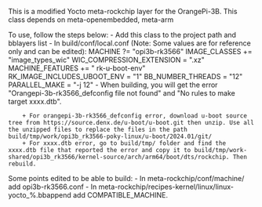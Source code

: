 This is a modified Yocto meta-rockchip layer for the OrangePi-3B. This class depends on meta-openembedded, meta-arm

To use, follow the steps below:
	- Add this class to the project path and bblayers list
	- In build/conf/local.conf (Note: Some values ​​are for reference only and can be edited):
		MACHINE ?= "opi3b-rk3566"
		IMAGE_CLASSES += "image_types_wic"
		WIC_COMPRESSION_EXTENSION = ".xz"
		MACHINE_FEATURES += " rk-u-boot-env"
		RK_IMAGE_INCLUDES_UBOOT_ENV = "1"
		BB_NUMBER_THREADS = "12"
		PARALLEL_MAKE = "-j 12"
	- When building, you will get the error "Orangepi-3b-rk3566_defconfig file not found" and "No rules to make target xxxx.dtb".

		+ For orangepi-3b-rk3566_defconfig error, download u-boot source tree from https://source.denx.de/u-boot/u-boot.git then unzip. Use all 	the unzipped files to replace the files in the path build/tmp/work/opi3b_rk3566-poky-linux/u-boot/2024.01/git/
		+ For xxxx.dtb error, go to build/tmp/ folder and find the xxxx.dtb file that reported the error and copy it to build/tmp/work-shared/opi3b_rk3566/kernel-source/arch/arm64/boot/dts/rockchip. Then rebuild.

Some points edited to be able to build:
	- In meta-rockchip/conf/machine/ add opi3b-rk3566.conf
	- In meta-rockchip/recipes-kernel/linux/linux-yocto_%.bbappend add COMPATIBLE_MACHINE.
